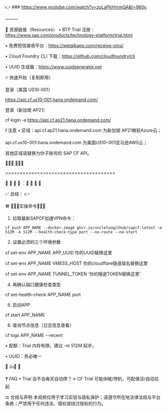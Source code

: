 👉 ### https://www.youtube.com/watch?v=zuLaPkHmmQA&t=980s

⸻

🔗 资源链接（Resources）
 • BTP Trial 注册：https://www.sap.com/products/technology-platform/trial.html
 
 • 免费短信接收平台：https://wetalkapp.com/receive-sms/
 
 • Cloud Foundry CLI 下载：https://github.com/cloudfoundry/cli
 
 • UUID 生成器：https://www.uuidgenerator.net

⚡ 快速开始（复制即用）

   登录（美国 US10-001）

https://api.cf.us10-001.hana.ondemand.com/

   登录（新加坡 AP21）
   
cf login -a https://api.cf.ap21.hana.ondemand.com/

❗ 注意
 • 区域：api.cf.ap21.hana.ondemand.com 为新加坡 AP21微软Azure云；
 
   api.cf.us10-001.hana.ondemand.com 为美国US10-001亚马逊AWS云；
   
   其他区域请替换为你子账号的 SAP CF API。

📌📌📌 📌📌📌

======================================

🚀 🚀 🚀 🔹 ：🔹  🚀 🚀 🚀 

✅ 总结：
👉 

🛠️ 🚩🚩🚩实操命令🚩🚩🚩

1. 拉取最新SAPCF加速VPN命令：
   
```
cf push APP_NAME --docker-image ghcr.io/uncleluogithub/sapcf:latest -m 512M -k 512M --health-check-type port --no-route --no-start
```

2. 设置必须的三个环境参数
   
cf set-env APP_NAME APP_UUID 你的UUID替换这里

cf set-env APP_NAME VMESS_HOST 你的cloudflare隧道域名替换这里

cf set-env APP_NAME  TUNNEL_TOKEN '你的隧道TOKEN替换这里'

4. 再确认端口健康检查类型
   
cf set-health-check APP_NAME  port

6. 启动APP
   
cf start APP_NAME

8. 查询节点信息（日志信息查看）

cf logs APP_NAME --recent

• 配额：Trial 内存有限，建议 -m 512M 起步。

• UUID：务必唯一

🔔 👍📌 🔔

❓ FAQ
 • Trial 会不会每天自动停？→ CF Trial 可能休眠/停机，可配保活/自动拉起

⚖️ 合规与声明
本视频仅用于学习实验与隐私保护；请遵守所在地法律法规与平台条款；严禁用于任何违法、侵权或绕过授权的行为。
